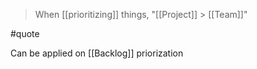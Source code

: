 > When [[prioritizing]] things, "[[Project]] > [[Team]]"

#quote

Can be applied on [[Backlog]] priorization
